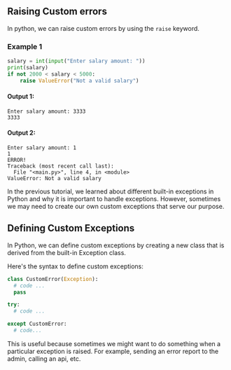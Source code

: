 ## Raising Custom errors 
In python, we can raise custom errors by using the `raise`  keyword. 

### Example 1
```python
salary = int(input("Enter salary amount: "))
print(salary)
if not 2000 < salary < 5000:
    raise ValueError("Not a valid salary")
```

#### Output 1: 
```
Enter salary amount: 3333
3333
```
#### Output 2:
```
Enter salary amount: 1
1
ERROR!
Traceback (most recent call last):
  File "<main.py>", line 4, in <module>
ValueError: Not a valid salary
````




In the previous tutorial, we learned about different built-in exceptions in Python and why it is important to handle exceptions. However, sometimes we may need to create our own custom exceptions that serve our purpose.

## Defining Custom Exceptions
In Python, we can define custom exceptions by creating a new class that is derived from the built-in Exception class.

Here's the syntax to define custom exceptions:
```python
class CustomError(Exception):
  # code ...
  pass

try:
  # code ...

except CustomError:
  # code...
```

This is useful because sometimes we might want to do something when a particular exception is raised. For example, sending an error report to the admin, calling an api, etc.
